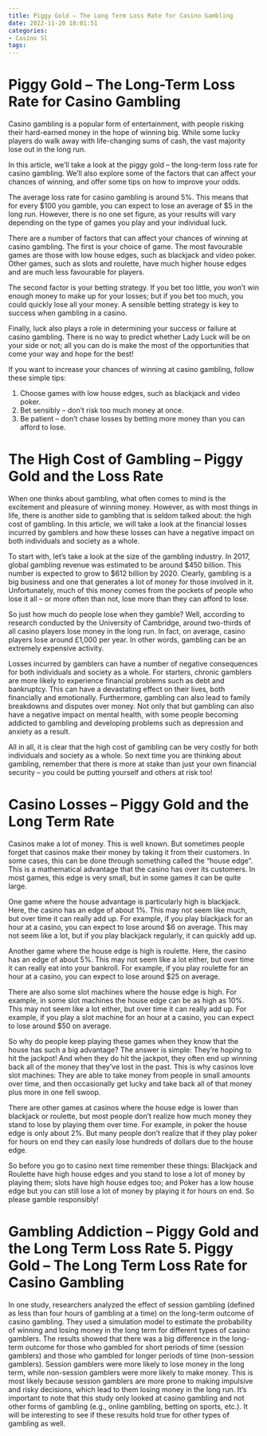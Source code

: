```yaml
---
title: Piggy Gold – The Long Term Loss Rate for Casino Gambling
date: 2022-11-20 18:01:51
categories:
- Casino Sl
tags:
---
```



#  Piggy Gold – The Long-Term Loss Rate for Casino Gambling

Casino gambling is a popular form of entertainment, with people risking their hard-earned money in the hope of winning big. While some lucky players do walk away with life-changing sums of cash, the vast majority lose out in the long run.

In this article, we’ll take a look at the piggy gold – the long-term loss rate for casino gambling. We’ll also explore some of the factors that can affect your chances of winning, and offer some tips on how to improve your odds.

The average loss rate for casino gambling is around 5%. This means that for every $100 you gamble, you can expect to lose an average of $5 in the long run. However, there is no one set figure, as your results will vary depending on the type of games you play and your individual luck.

There are a number of factors that can affect your chances of winning at casino gambling. The first is your choice of game. The most favourable games are those with low house edges, such as blackjack and video poker. Other games, such as slots and roulette, have much higher house edges and are much less favourable for players.

The second factor is your betting strategy. If you bet too little, you won’t win enough money to make up for your losses; but if you bet too much, you could quickly lose all your money. A sensible betting strategy is key to success when gambling in a casino.

Finally, luck also plays a role in determining your success or failure at casino gambling. There is no way to predict whether Lady Luck will be on your side or not; all you can do is make the most of the opportunities that come your way and hope for the best!

If you want to increase your chances of winning at casino gambling, follow these simple tips:

1) Choose games with low house edges, such as blackjack and video poker.
2) Bet sensibly – don’t risk too much money at once.
3) Be patient – don’t chase losses by betting more money than you can afford to lose.

#  The High Cost of Gambling – Piggy Gold and the Loss Rate

When one thinks about gambling, what often comes to mind is the excitement and pleasure of winning money. However, as with most things in life, there is another side to gambling that is seldom talked about: the high cost of gambling. In this article, we will take a look at the financial losses incurred by gamblers and how these losses can have a negative impact on both individuals and society as a whole.

To start with, let’s take a look at the size of the gambling industry. In 2017, global gambling revenue was estimated to be around $450 billion. This number is expected to grow to $612 billion by 2020. Clearly, gambling is a big business and one that generates a lot of money for those involved in it. Unfortunately, much of this money comes from the pockets of people who lose it all – or more often than not, lose more than they can afford to lose.

So just how much do people lose when they gamble? Well, according to research conducted by the University of Cambridge, around two-thirds of all casino players lose money in the long run. In fact, on average, casino players lose around £1,000 per year. In other words, gambling can be an extremely expensive activity.

Losses incurred by gamblers can have a number of negative consequences for both individuals and society as a whole. For starters, chronic gamblers are more likely to experience financial problems such as debt and bankruptcy. This can have a devastating effect on their lives, both financially and emotionally. Furthermore, gambling can also lead to family breakdowns and disputes over money. Not only that but gambling can also have a negative impact on mental health, with some people becoming addicted to gambling and developing problems such as depression and anxiety as a result.

All in all, it is clear that the high cost of gambling can be very costly for both individuals and society as a whole. So next time you are thinking about gambling, remember that there is more at stake than just your own financial security – you could be putting yourself and others at risk too!

#  Casino Losses – Piggy Gold and the Long Term Rate

Casinos make a lot of money. This is well known. But sometimes people forget that casinos make their money by taking it from their customers. In some cases, this can be done through something called the “house edge”. This is a mathematical advantage that the casino has over its customers. In most games, this edge is very small, but in some games it can be quite large.

One game where the house advantage is particularly high is blackjack. Here, the casino has an edge of about 1%. This may not seem like much, but over time it can really add up. For example, if you play blackjack for an hour at a casino, you can expect to lose around $6 on average. This may not seem like a lot, but if you play blackjack regularly, it can quickly add up.

Another game where the house edge is high is roulette. Here, the casino has an edge of about 5%. This may not seem like a lot either, but over time it can really eat into your bankroll. For example, if you play roulette for an hour at a casino, you can expect to lose around $25 on average.

There are also some slot machines where the house edge is high. For example, in some slot machines the house edge can be as high as 10%. This may not seem like a lot either, but over time it can really add up. For example, if you play a slot machine for an hour at a casino, you can expect to lose around $50 on average.

So why do people keep playing these games when they know that the house has such a big advantage? The answer is simple: They’re hoping to hit the jackpot! And when they do hit the jackpot, they often end up winning back all of the money that they’ve lost in the past. This is why casinos love slot machines: They are able to take money from people in small amounts over time, and then occasionally get lucky and take back all of that money plus more in one fell swoop.

There are other games at casinos where the house edge is lower than blackjack or roulette, but most people don’t realize how much money they stand to lose by playing them over time. For example, in poker the house edge is only about 2%. But many people don’t realize that if they play poker for hours on end they can easily lose hundreds of dollars due to the house edge.

So before you go to casino next time remember these things: Blackjack and Roulette have high house edges and you stand to lose a lot of money by playing them; slots have high house edges too; and Poker has a low house edge but you can still lose a lot of money by playing it for hours on end. So please gamble responsibly!

#  Gambling Addiction – Piggy Gold and the Long Term Loss Rate 5. Piggy Gold – The Long Term Loss Rate for Casino Gambling
In one study, researchers analyzed the effect of session gambling (defined as less than four hours of gambling at a time) on the long-term outcome of casino gambling. They used a simulation model to estimate the probability of winning and losing money in the long term for different types of casino gamblers. The results showed that there was a big difference in the long-term outcome for those who gambled for short periods of time (session gamblers) and those who gambled for longer periods of time (non-session gamblers).
Session gamblers were more likely to lose money in the long term, while non-session gamblers were more likely to make money. This is most likely because session gamblers are more prone to making impulsive and risky decisions, which lead to them losing money in the long run. 
It’s important to note that this study only looked at casino gambling and not other forms of gambling (e.g., online gambling, betting on sports, etc.). It will be interesting to see if these results hold true for other types of gambling as well.